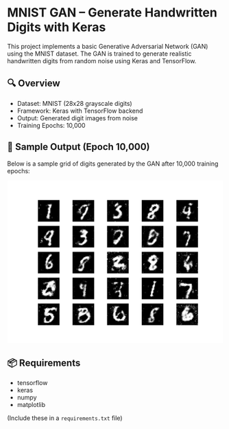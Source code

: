 
# MNIST GAN – Generate Handwritten Digits with Keras

This project implements a basic Generative Adversarial Network (GAN) using the MNIST dataset. The GAN is trained to generate realistic handwritten digits from random noise using Keras and TensorFlow.

## 🔍 Overview

- Dataset: MNIST (28x28 grayscale digits)
- Framework: Keras with TensorFlow backend
- Output: Generated digit images from noise
- Training Epochs: 10,000

## 📸 Sample Output (Epoch 10,000)

Below is a sample grid of digits generated by the GAN after 10,000 training epochs:

![MNIST GAN Output - 10,000 Epochs](mnist_9990.png)

## 📦 Requirements

- tensorflow
- keras
- numpy
- matplotlib

(Include these in a `requirements.txt` file)
